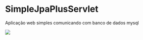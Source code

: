 # SimpleJpaPlusServlet
Aplicação web simples comunicando com banco de dados mysql

![](docs/demo.gif)
